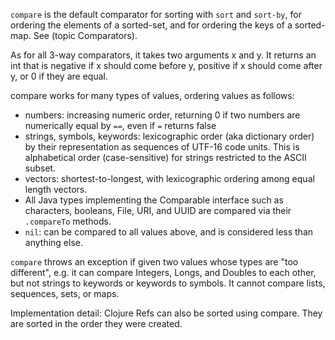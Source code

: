 `compare` is the default comparator for sorting with `sort` and `sort-by`, for ordering the elements of a sorted-set, and for ordering the keys of a sorted-map.
See (topic Comparators).

As for all 3-way comparators, it takes two arguments x and y.
It returns an int that is negative if x should come before y, positive if x should come after y, or 0 if they are equal.

compare works for many types of values, ordering values as follows:

* numbers: increasing numeric order, returning 0 if two numbers are
  numerically equal by `==`, even if `=` returns false
* strings, symbols, keywords: lexicographic order (aka dictionary
  order) by their representation as sequences of UTF-16 code units.
  This is alphabetical order (case-sensitive) for strings restricted
  to the ASCII subset.
* vectors: shortest-to-longest, with lexicographic ordering among
  equal length vectors.
* All Java types implementing the Comparable interface such as
  characters, booleans, File, URI, and UUID are compared via their
  `.compareTo` methods.
* `nil`: can be compared to all values above, and is considered less
  than anything else.

`compare` throws an exception if given two values whose types are "too different", e.g.
it can compare Integers, Longs, and Doubles to each other, but not strings to keywords or keywords to symbols.
It cannot compare lists, sequences, sets, or maps.

Implementation detail: Clojure Refs can also be sorted using compare.
They are sorted in the order they were created.
